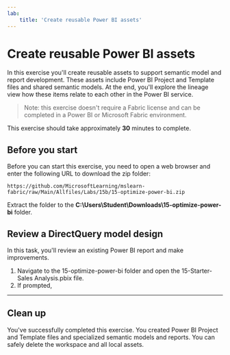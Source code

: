 ```yaml
---
lab:
    title: 'Create reusable Power BI assets'
---
```


# Create reusable Power BI assets

In this exercise you'll create reusable assets to support semantic model and report development. These assets include Power BI Project and Template files and shared semantic models. At the end, you'll explore the lineage view how these items relate to each other in the Power BI service.

   > Note: this exercise doesn't require a Fabric license and can be completed in a Power BI or Microsoft Fabric environment.

This exercise should take approximately **30** minutes to complete.

## Before you start

Before you can start this exercise, you need to open a web browser and enter the following URL to download the zip folder:

`https://github.com/MicrosoftLearning/mslearn-fabric/raw/Main/Allfiles/Labs/15b/15-optimize-power-bi.zip`

Extract the folder to the **C:\Users\Student\Downloads\15-optimize-power-bi** folder.

## Review a DirectQuery model design

In this task, you'll review an existing Power BI report and make improvements.

1. Navigate to the 15-optimize-power-bi folder and open the 15-Starter-Sales Analysis.pbix file.
1. If prompted, 














-----------

## Clean up

You've successfully completed this exercise. You created Power BI Project and Template files and specialized semantic models and reports. You can safely delete the workspace and all local assets.
